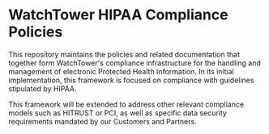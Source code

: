 # WatchTower HIPAA Compliance Policies

This repository maintains the policies and related documentation that together form WatchTower's compliance infrastructure for the handling and management of electronic Protected Health Information. In its initial implementation, this framework is focused on compliance with guidelines stipulated by HIPAA.

This framework will be extended to address other relevant compliance models such as HITRUST or PCI, as well as specific data security requirements mandated by our Customers and Partners.

